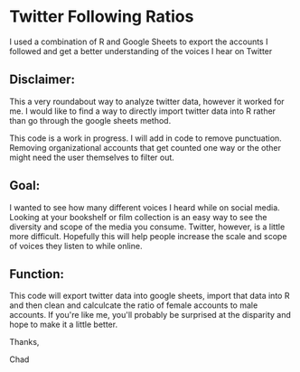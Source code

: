 # Twitter Following Ratios
I used a combination of R and Google Sheets to export the accounts I followed and get a better understanding of the voices I hear on Twitter

## Disclaimer:
This a very roundabout way to analyze twitter data, however it worked for me. I would like to find a way to directly import twitter data into R rather than go through the google sheets method. 

This code is a work in progress. I will add in code to remove punctuation. Removing organizational accounts that get counted one way or the other might need the user themselves to filter out.  

## Goal:
I wanted to see how many different voices I heard while on social media. Looking at your bookshelf or film collection is an easy way to see the diversity and scope of the media you consume. Twitter, however, is a little more difficult. Hopefully this will help people increase the scale and scope of voices they listen to while online. 

## Function:
This code will export twitter data into google sheets, import that data into R and then clean and calculcate the ratio of female accounts to male accounts. If you're like me, you'll probably be surprised at the disparity and hope to make it a little better. 

Thanks,

Chad
